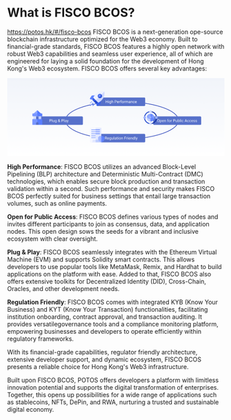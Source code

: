 # What is FISCO BCOS?

https://potos.hk/#/fisco-bcos
FISCO BCOS is a next-generation ope-source blockchain infrastructure optimized for the Web3 economy. Built to financial-grade standards, FISCO BCOS features a highly open network with robust Web3 capabilities and seamless user experience, all of which are engineered for laying a solid foundation for the development of Hong Kong's Web3 ecosystem.
FISCO BCOS offers several key advantages:

![](../_static/basic/fisco-bcos.png)


**High Performance**: FISCO BCOS utilizes an advanced Block-Level Pipelining (BLP) architecture and Deterministic Multi-Contract (DMC) technologies, which enables secure block production and transaction validation within a second. Such performance and security makes FISCO BCOS perfectly suited for business settings that entail large transaction volumes, such as online payments.

**Open for Public Access**: FISCO BCOS defines various types of nodes and invites different participants to join as consensus, data, and application nodes. This open design sows the seeds for a vibrant and inclusive ecosystem with clear oversight.

**Plug & Play**: FISCO BCOS seamlessly integrates with the Ethereum Virtual Machine (EVM) and supports Solidity smart contracts. This allows developers to use popular tools like MetaMask, Remix, and Hardhat to build applications on the platform with ease. Added to that, FISCO BCOS also offers extensive toolkits for Decentralized Identity (DID), Cross-Chain, Oracles, and other development needs.

**Regulation Friendly**: FISCO BCOS comes with integrated KYB (Know Your Business) and KYT (Know Your Transaction) functionalities, facilitating institution onboarding, contract approval, and transaction auditing. It provides versatilegovernance tools and a compliance monitoring platform, empowering businesses and developers to operate efficiently within regulatory frameworks.

With its financial-grade capabilities, regulator friendly architecture, extensive developer support, and dynamic ecosystem, FISCO BCOS presents a reliable choice for Hong Kong's Web3 infrastructure.

Built upon FISCO BCOS, POTOS offers developers a platform with limitless innovation potential and supports the digital transformation of enterprises. Together, this opens up possibilities for a wide range of applications such as stablecoins, NFTs, DePin, and RWA, nurturing a trusted and sustainable digital economy.
